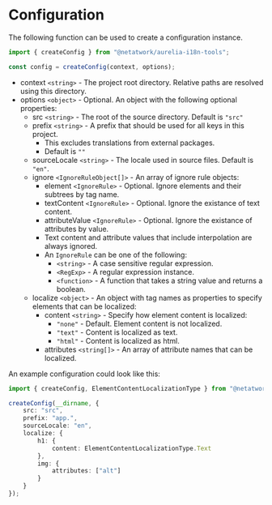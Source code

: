 # Configuration
The following function can be used to create a configuration instance.
```ts
import { createConfig } from "@netatwork/aurelia-i18n-tools";

const config = createConfig(context, options);
```
+ context `<string>` - The project root directory. Relative paths are resolved using this directory.
+ options `<object>` - Optional. An object with the following optional properties:
    + src `<string>` - The root of the source directory. Default is `"src"`
    + prefix `<string>` - A prefix that should be used for all keys in this project.
        + This excludes translations from external packages.
        + Default is `""`
    + sourceLocale `<string>` - The locale used in source files. Default is `"en"`.
    + ignore `<IgnoreRuleObject[]>` - An array of ignore rule objects:
        + element `<IgnoreRule>` - Optional. Ignore elements and their subtrees by tag name.
        + textContent `<IgnoreRule>` - Optional. Ignore the existance of text content.
        + attributeValue `<IgnoreRule>` - Optional. Ignore the existance of attributes by value.
        + Text content and attribute values that include interpolation are always ignored.
        + An `IgnoreRule` can be one of the following:
            + `<string>` - A case sensitive regular expression.
            + `<RegExp>` - A regular expression instance.
            + `<function>` - A function that takes a string value and returns a boolean.
    + localize `<object>` - An object with tag names as properties to specify elements that can be localized:
        + content `<string>` - Specify how element content is localized:
            + `"none"` - Default. Element content is not localized.
            + `"text"` - Content is localized as text.
            + `"html"` - Content is localized as html.
        + attributes `<string[]>` - An array of attribute names that can be localized.

An example configuration could look like this:
```ts
import { createConfig, ElementContentLocalizationType } from "@netatwork/aurelia-i18n-tools";

createConfig(__dirname, {
    src: "src",
    prefix: "app.",
    sourceLocale: "en",
    localize: {
        h1: {
            content: ElementContentLocalizationType.Text
        },
        img: {
            attributes: ["alt"]
        }
    }
});
```
